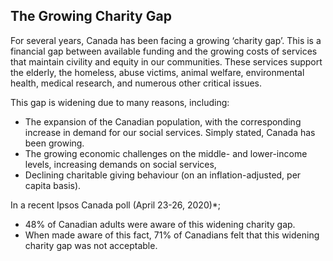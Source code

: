 ## The Growing Charity Gap
 
For several years, Canada has been facing a growing ‘charity gap’. This is a financial gap between available funding and the growing costs of services that maintain civility and equity in our communities. These services support the elderly, the homeless, abuse victims, animal welfare, environmental health, medical research, and numerous other critical issues.

This gap is widening due to many reasons, including:

* The expansion of the Canadian population, with the corresponding increase in demand for our social services. Simply stated, Canada has been growing. 
* The growing economic challenges on the middle- and lower-income levels, increasing demands on social services,  
* Declining charitable giving behaviour (on an inflation-adjusted, per capita basis).

In a recent Ipsos Canada poll (April 23-26, 2020)*;
* 48% of Canadian adults were aware of this widening charity gap. 
* When made aware of this fact, 71% of Canadians felt that this widening charity gap was not acceptable. 